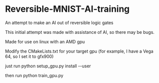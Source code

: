 # Reversible-MNIST-AI-training
An attempt to make an AI out of reversible logic gates

This initial attempt was made with assistance of AI, so there may be bugs.

Made for use on linux with an AMD gpu

Modify the CMakeLists.txt for your target gpu (for example, I have a Vega 64, so I set it to gfx900)

just run python setup_gpu.py install --user

then run python train_gpu.py


